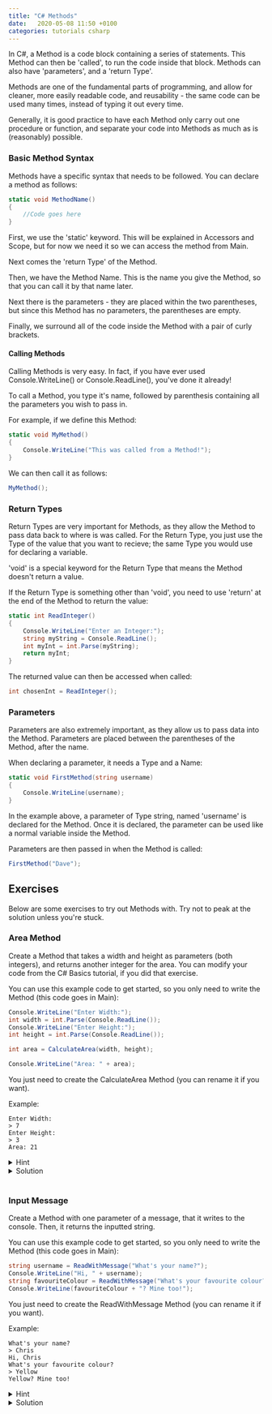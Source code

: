 ```yaml
---
title: "C# Methods"
date:   2020-05-08 11:50 +0100
categories: tutorials csharp
---
```

In C#, a Method is a code block containing a series of statements. This Method can then be 'called',
to run the code inside that block. Methods can also have 'parameters', and a 'return Type'.

Methods are one of the fundamental parts of programming, and allow for cleaner, more easily readable code,
and reusability - the same code can be used many times, instead of typing it out every time.

Generally, it is good practice to have each Method only carry out one procedure or function, and separate
your code into Methods as much as is (reasonably) possible.

### Basic Method Syntax
Methods have a specific syntax that needs to be followed. You can declare a method as follows:
```c#
static void MethodName()
{
    //Code goes here
}
```
First, we use the 'static' keyword. This will be explained in Accessors and Scope, but for now we
need it so we can access the method from Main. 

Next comes the 'return Type' of the Method.

Then, we have the Method Name. This is the name you give the Method, so that you can call it by that name later.

Next there is the parameters - they are placed within the two parentheses, but since this Method has no parameters,
the parentheses are empty.

Finally, we surround all of the code inside the Method with a pair of curly brackets.

#### Calling Methods
Calling Methods is very easy. In fact, if you have ever used Console.WriteLine() or Console.ReadLine(), you've
done it already!

To call a Method, you type it's name, followed by parenthesis containing all the parameters you wish to pass in.

For example, if we define this Method:
```c#
static void MyMethod()
{
    Console.WriteLine("This was called from a Method!");
}
```
We can then call it as follows:
```c#
MyMethod();
```

### Return Types
Return Types are very important for Methods, as they allow the Method to pass data back to where is was called.
For the Return Type, you just use the Type of the value that you want to recieve; the same Type you would use for
declaring a variable.

'void' is a special keyword for the Return Type that means the Method doesn't return a value.

If the Return Type is something other than 'void', you need to use 'return' at the end of the Method to return the
value:
```c#
static int ReadInteger()
{
    Console.WriteLine("Enter an Integer:");
    string myString = Console.ReadLine();
    int myInt = int.Parse(myString);
    return myInt;
}
```
The returned value can then be accessed when called:
```c#
int chosenInt = ReadInteger();
```

### Parameters
Parameters are also extremely important, as they allow us to pass data into the Method.
Parameters are placed between the parentheses of the Method, after the name.

When declaring a parameter, it needs a Type and a Name:
```c#
static void FirstMethod(string username)
{
    Console.WriteLine(username);
}
```
In the example above, a parameter of Type string, named 'username' is declared for the Method.
Once it is declared, the parameter can be used like a normal variable inside the Method.

Parameters are then passed in when the Method is called:
```c#
FirstMethod("Dave");
```

## Exercises
Below are some exercises to try out Methods with. Try not to peak at the solution unless you're stuck.

### Area Method
Create a Method that takes a width and height as parameters (both integers),
and returns another integer for the area. You can modify your code from the C# Basics tutorial, if you
did that exercise.

You can use this example code to get started, so you only need to write the Method (this code goes in Main):
```c#
Console.WriteLine("Enter Width:");
int width = int.Parse(Console.ReadLine());
Console.WriteLine("Enter Height:");
int height = int.Parse(Console.ReadLine());

int area = CalculateArea(width, height);

Console.WriteLine("Area: " + area);
```
You just need to create the CalculateArea Method (you can rename it if you want).

Example:
```
Enter Width: 
> 7
Enter Height: 
> 3
Area: 21
```

<details>
    <summary>Hint</summary>
Your Method needs two parameters, both an int,
and needs an int as it's Return Type.
</details>

<details>
    <summary>Solution</summary>

```c#
static int CalculateArea(int width, int height)
{
    int area = width * height;
    return area;
}
```
</details>
<br>

### Input Message
Create a Method with one parameter of a message, that it writes to the console. Then, it returns
the inputted string.

You can use this example code to get started, so you only need to write the Method (this code goes in Main):
```c#
string username = ReadWithMessage("What's your name?");
Console.WriteLine("Hi, " + username);
string favouriteColour = ReadWithMessage("What's your favourite colour?");
Console.WriteLine(favouriteColour + "? Mine too!");
```
You just need to create the ReadWithMessage Method (you can rename it if you want).

Example:
```
What's your name?
> Chris
Hi, Chris
What's your favourite colour?
> Yellow
Yellow? Mine too!
```

<details>
    <summary>Hint</summary>
Your method needs a string parameter, and it's Return Type should also be a string.
</details>

<details>
    <summary>Solution</summary>

```c#
static string ReadWithMessage(string message)
{
    Console.WriteLine(message);
    string response = Console.ReadLine();
    return response;
}
```
</details>
<br>